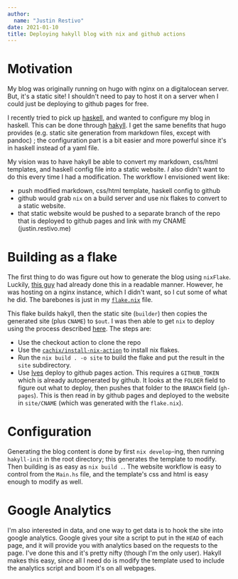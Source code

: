 ```yaml
---
author:
  name: "Justin Restivo"
date: 2021-01-10
title: Deploying hakyll blog with nix and github actions
---
```


# Motivation #

My blog was originally running on hugo with nginx on a digitalocean server.
But, it's a static site! I shouldn't need to pay to host it on a server 
when I could just be deploying to github pages for free.

I recently tried to pick up
[haskell](https://github.com/DieracDelta/advent-of-code-2020), and wanted to
configure my blog in haskell. This can be done through
[hakyll](https://jaspervdj.be/hakyll/). I get the same benefits that hugo
provides (e.g. static site generation from markdown files, except with pandoc)
; the configuration part is a bit easier and more powerful since it's in haskell
instead of a yaml file.

My vision was to have hakyll be able to convert my markdown, css/html templates,
and haskell config file into a static website. *I* also didn't want to do this
every time I had a modification. The workflow I envisioned went like:

- push modified markdown, css/html template, haskell config to github
- github would grab `nix` on a build server and use nix flakes to convert
  to a static website.
- that static website would be pushed to a separate branch of the repo that is
  deployed to github pages and link with my CNAME (justin.restivo.me)

# Building as a flake #

The first thing to do was figure out how to generate the blog using `nixFlake`.
Luckily, [this guy](https://github.com/zarybnicky/zarybnicky.com/blob/master/flake.nix)
had already done this in a readable manner. However, he was hosting on a nginx
instance, which I didn't want, so I cut some of what he did. The barebones
is just in my [`flake.nix`](https://github.com/DieracDelta/DieracDelta.github.io/blob/master/flake.nix)
file.

This flake builds hakyll, then the static site (`builder`) then copies the
generated site (plus `CNAME`) to `$out`. I was then able to get `nix` to deploy
using the process described [here](https://mpickering.github.io/posts/2019-06-24-overkill-or-not.html).
The steps are:

- Use the checkout action to clone the repo
- Use the [`cachix/install-nix-action`](https://github.com/cachix/install-nix-action) to install nix flakes.
- Run the `nix build . -o site` to build the flake and put the result in
  the `site` subdirectory.
- Use [Ives](https://github.com/JamesIves/github-pages-deploy-action)
  deploy to github pages action. This requires a `GITHUB_TOKEN` which is
  already autogenerated by github. It looks at the `FOLDER` field to figure
  out what to deploy, then pushes that folder to the `BRANCH` field (`gh-pages`).
  This is then read in by github pages and deployed to the website in `site/CNAME`
  (which was generated with the `flake.nix`).

# Configuration #

Generating the blog content is done by first `nix develop`-ing, then running
`hakyll-init` in the root directory; this generates the template to modify.
Then building is as easy as `nix build .`. The website workflow is
easy to control from the `Main.hs` file, and the template's css
and html is easy enough to modify as well.

# Google Analytics #

I'm also interested in data, and one way to get data is to hook
the site into google analytics. Google gives your site a script to put in the
`HEAD` of each page, and it will provide you with analytics based on the 
requests to the page. I've done this and it's pretty nifty 
(though I'm the only user). Hakyll makes this easy, since all I need do is 
modify the template used to include the analytics script and boom it's 
on all webpages.

